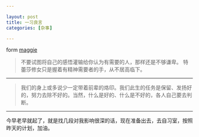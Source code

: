 ```yaml
---

layout: post
title: 一习良言
categories: [杂事]

---
```


form [maggie](http://weibo.com/beijingmaggie)

> 不要试图将自己的感悟灌输给你认为有需要的人，那样还是不够谦卑。 特蕾莎修女只是握着有精神需要者的手，从不居高临下。

---

> 我们的身上或多说少一定带着前辈的烙印。我们此生的任务是保留、发扬好的，努力去除不好的。当然，什么是好的、什么是不好的，各人自己要去判断。

---

今早老早就起了，就是找几段对我影响很深的话，现在准备出去，去自习室，按照昨天的计划，加油。
